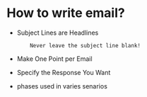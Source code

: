 # How to write email?

*	Subject Lines are Headlines
	
			Never leave the subject line blank!
			
*	Make One Point per Email
	
*	Specify the Response You Want

*	phases used in varies senarios

